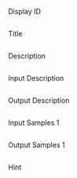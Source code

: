 Display ID

```

```

Title

```

```

Description

```

```

Input Description

```

```

Output Description

```

```

Input Samples 1

```

```

Output Samples 1

```

```

Hint

```
```
